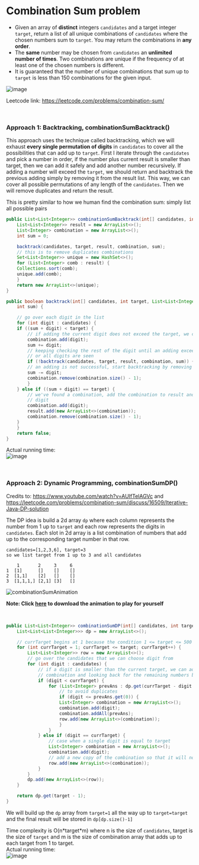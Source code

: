 # Combination Sum problem
* Given an array of **distinct** integers `candidates` and a target integer `target`, return a list of all unique combinations of `candidates` where the chosen numbers sum to `target`. You may return the combinations in **any order**.
* The **same** number may be chosen from `candidates` an **unlimited number of times**. Two combinations are unique if the frequency of at least one of the chosen numbers is different.
* It is guaranteed that the number of unique combinations that sum up to `target` is less than 150 combinations for the given input.

![image](https://user-images.githubusercontent.com/25105806/145903163-72c1df11-4dea-4923-8a4a-970f7db8604b.png)

Leetcode link: https://leetcode.com/problems/combination-sum/

<br/>

### Approach 1: Backtracking, combinationSumBacktrack()
This approach uses the technique called backtracking, which we will exhaust **every single permutation of digits** in `candidates` to cover all the possibilities that can add up to `target`. First I iterate through the `candidates` and pick a number in order, if the number plus current result is smaller than target, then we can add it safely and add another number recursively. If adding a number will exceed the `target`, we should return and backtrack the previous adding simply by removing it from the result list. This way, we can cover all possible permutations of any length of the `candidates`. Then we will remove duplicates and return the result.

This is pretty similar to how we human find the combination sum: simply list all possible pairs

```java
public List<List<Integer>> combinationSumBacktrack(int[] candidates, int target) {
    List<List<Integer>> result = new ArrayList<>();
    List<Integer> combination = new ArrayList<>();
    int sum = 0;

    backtrack(candidates, target, result, combination, sum);
    // this is to remove duplicates combinations
    Set<List<Integer>> unique = new HashSet<>();
    for (List<Integer> comb : result) {
    Collections.sort(comb);
    unique.add(comb);
    }
    return new ArrayList<>(unique);
}

public boolean backtrack(int[] candidates, int target, List<List<Integer>> result, List<Integer> combination,
    int sum) {

    // go over each digit in the list
    for (int digit : candidates) {
    if ((sum + digit) < target) {
        // if adding the current digit does not exceed the target, we can add it safely
        combination.add(digit);
        sum += digit;
        // keeping checking the rest of the digit until an adding exceeds the target
        // or all digits are seen
        if (!backtrack(candidates, target, result, combination, sum)) {
        // an adding is not successful, start backtracking by removing the current digit
        sum -= digit;
        combination.remove(combination.size() - 1);
        }
    } else if ((sum + digit) == target) {
        // we've found a combination, add the combination to result and check the next
        // digit
        combination.add(digit);
        result.add(new ArrayList<>(combination));
        combination.remove(combination.size() - 1);
    }
    }
    return false;
}
```

Actual running time:\
![image](https://user-images.githubusercontent.com/25105806/122658931-60a09b00-d127-11eb-8c3e-90c6f97d79b7.png)

<br />

### Approach 2: Dynamic Programming, combinationSumDP()
Credits to: https://www.youtube.com/watch?v=AUIfTelAGVc and https://leetcode.com/problems/combination-sum/discuss/16509/Iterative-Java-DP-solution

The DP idea is build a 2d array `dp` where each column represents the number from 1 up to `target` and each row represents the digits in `candidates`. Each slot in 2d array is a list combination of numbers that add up to the corresponding target number in that row. 
```
candidates=[1,2,3,6], target=3
so we list target from 1 up to 3 and all candidates

    1       2     3     6
1  [1]      []    []    []
2  [1,1]    [2]   []    []
3  [1,1,1,] [2,1] [3]   []

```


![combinationSumAnimation](https://user-images.githubusercontent.com/25105806/122659346-1e2d8d00-d12c-11eb-9fca-6d4bbb99cd31.gif)

**Note: Click [here](https://github.com/artisan1218/LeetCode-Solution/tree/main/combinationSum) to download the animation to play for yourself**

<br />

```java
public List<List<Integer>> combinationSumDP(int[] candidates, int target) {
    List<List<List<Integer>>> dp = new ArrayList<>();

    // currTarget begins at 1 because the condition 1 <= target <= 500
    for (int currTarget = 1; currTarget <= target; currTarget++) {
        List<List<Integer>> row = new ArrayList<>();
        // go over the candidates that we can choose digit from
        for (int digit : candidates) {
            // if a digit is smaller than the current target, we can add it to current
            // combination and looking back for the remaining numbers by checking dp
            if (digit < currTarget) {
                for (List<Integer> prevAns : dp.get(currTarget - digit - 1)) {
                    // to avoid duplicates
                    if (digit <= prevAns.get(0)) {
                    List<Integer> combination = new ArrayList<>();
                    combination.add(digit);
                    combination.addAll(prevAns);
                    row.add(new ArrayList<>(combination));
                    }
                }
            } else if (digit == currTarget) {
                // case when a single digit is equal to target
                List<Integer> combination = new ArrayList<>();
                combination.add(digit);
                // add a new copy of the combination so that it will not be changed
                row.add(new ArrayList<>(combination));
            }
        }
        dp.add(new ArrayList<>(row));
    }

    return dp.get(target - 1);
}
```

We will build up the `dp` array from `target=1` all the way up to `target=target` and the final result will be stored in `dp[dp.size()-1]`

Time complexity is O(n\*target\*m) where n is the size of `candidates`, target is the size of `target` and m is the size of combination array that adds up to each target from 1 to target.\
Actual running time:\
![image](https://user-images.githubusercontent.com/25105806/122659149-8cbd1b80-d129-11eb-8d96-65b84bf0606b.png)


